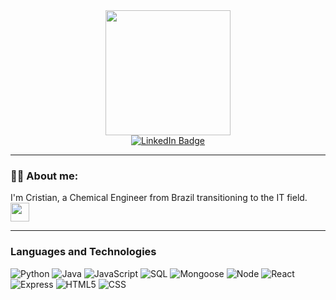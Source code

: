 <div id="header" align="center">
  <img src="https://media.giphy.com/media/v1.Y2lkPTc5MGI3NjExZHJlOTExejF4NDZtdmZxMDR0cjRjajJsazF3cm9weW90ZmdlMjRzMiZlcD12MV9pbnRlcm5hbF9naWZfYnlfaWQmY3Q9Zw/ZDxrPdX4Au7St8r36N/giphy.gif" width="200"/>
</div>
<div id="badges" align="center">
  <a href="https://www.linkedin.com/in/cristian-ricardo-schwatz-741987191">
    <img src="https://img.shields.io/badge/LinkedIn-blue?style=for-the-badge&logo=linkedin&logoColor=white" alt="LinkedIn Badge"/>
  </a>
</div>

---
### :man_technologist: About me:
I'm Cristian, a Chemical Engineer from Brazil transitioning to the IT field. <img src="https://media.giphy.com/media/WUlplcMpOCEmTGBtBW/giphy.gif" width="30">

---

### Languages and Technologies

![Python](https://img.shields.io/badge/-Python-000?&logo=Python)
![Java](https://img.shields.io/badge/-Java-000?logo=OpenJDK)
![JavaScript](https://img.shields.io/badge/-JavaScript-000?&logo=JavaScript)
![SQL](https://img.shields.io/badge/-SQL-000?&logo=MySQL)
![Mongoose](https://img.shields.io/badge/-Mongoose-000?logo=mongoose)
![Node](https://img.shields.io/badge/-Node.js-000?logo=Nodedotjs)
![React](https://img.shields.io/badge/-React-000?logo=React)
![Express](https://img.shields.io/badge/-Express.js-000?logo=express)
![HTML5](https://img.shields.io/badge/-HTML5-000?logo=html5)
![CSS](https://img.shields.io/badge/-CSS-000?logo=css3)
